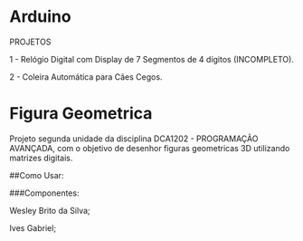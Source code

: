 # Arduino

PROJETOS

1 - Relógio Digital com Display de 7 Segmentos de 4 dígitos (INCOMPLETO).

2 - Coleira Automática para Cães Cegos.

# Figura Geometrica

Projeto segunda unidade da disciplina DCA1202 - PROGRAMAÇÃO AVANÇADA, com o objetivo de desenhor figuras geometricas 3D utilizando matrizes digitais.

##Como Usar:



###Componentes:

Wesley Brito da Silva; 

Ives Gabriel;
